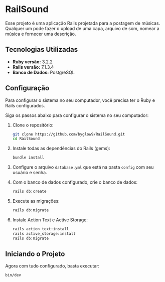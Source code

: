 # RailSound

Esse projeto é uma aplicação Rails projetada para a postagem de músicas. Qualquer um pode fazer o upload de uma capa, arquivo de som, nomear a música e fornecer uma descrição.

## Tecnologias Utilizadas

- **Ruby versão:** 3.2.2
- **Rails versão:** 7.1.3.4
- **Banco de Dados:** PostgreSQL

## Configuração

Para configurar o sistema no seu computador, você precisa ter o Ruby e Rails configurados.

Siga os passos abaixo para configurar o sistema no seu computador:

1. Clone o repositório:
    ```sh
    git clone https://github.com/byglow9/RailSound.git
    cd RailSound
    ```

2. Instale todas as dependências do Rails (gems):
    ```sh
    bundle install
    ```

3. Configure o arquivo `database.yml` que está na pasta `config` com seu usuário e senha.

4. Com o banco de dados configurado, crie o banco de dados:
    ```sh
    rails db:create
    ```

5. Execute as migrações:
    ```sh
    rails db:migrate
    ```

6. Instale Action Text e Active Storage:
    ```sh
    rails action_text:install
    rails active_storage:install
    rails db:migrate
    ```

## Iniciando o Projeto

Agora com tudo configurado, basta executar:
```sh
bin/dev
